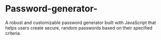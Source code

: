 # Password-generator-
 A robust and customizable password generator built with JavaScript that helps users create secure, random passwords based on their specified criteria. 
